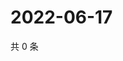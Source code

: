 # 2022-06-17

共 0 条

<!-- BEGIN WEIBO -->
<!-- 最后更新时间 Fri Jun 17 2022 19:13:16 GMT+0800 (China Standard Time) -->

<!-- END WEIBO -->
